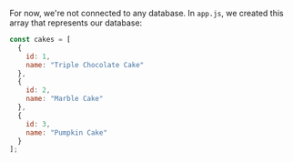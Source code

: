 For now, we're not connected to any database. In `app.js`, we created this array that represents our database:

```javascript
const cakes = [
  {
    id: 1,
    name: "Triple Chocolate Cake"
  },
  {
    id: 2,
    name: "Marble Cake"
  },
  {
    id: 3,
    name: "Pumpkin Cake"
  }
];
```
